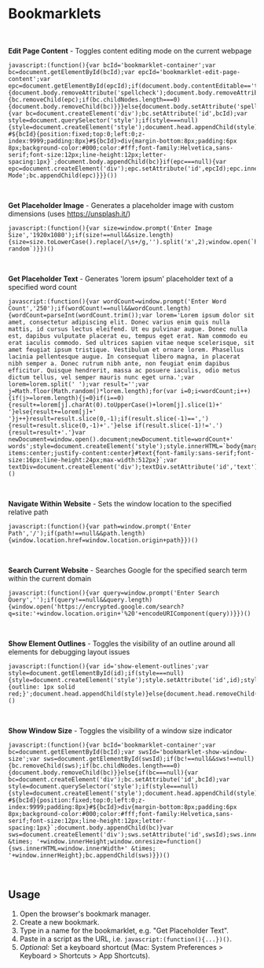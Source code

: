 # Bookmarklets

&nbsp;

**Edit Page Content** - Toggles content editing mode on the current webpage

```
javascript:(function(){var bcId='bookmarklet-container';var bc=document.getElementById(bcId);var epcId='bookmarklet-edit-page-content';var epc=document.getElementById(epcId);if(document.body.contentEditable=='true'||document.designMode=='on'){document.body.removeAttribute('spellcheck');document.body.removeAttribute('contentEditable');document.designMode='off';if(bc!==null&&epc!==null){bc.removeChild(epc);if(bc.childNodes.length===0){document.body.removeChild(bc)}}}else{document.body.setAttribute('spellcheck','false');document.body.contentEditable='true';document.designMode='on';if(bc===null){var bc=document.createElement('div');bc.setAttribute('id',bcId);var style=document.querySelector('style');if(style===null){style=document.createElement('style');document.head.appendChild(style)}style.innerHTML=style.innerHTML+` #${bcId}{position:fixed;top:0;left:0;z-index:9999;padding:8px}#${bcId}>div{margin-bottom:8px;padding:6px 8px;background-color:#000;color:#fff;font-family:Helvetica,sans-serif;font-size:12px;line-height:12px;letter-spacing:1px}`;document.body.appendChild(bc)}if(epc===null){var epc=document.createElement('div');epc.setAttribute('id',epcId);epc.innerHTML='Edit Mode';bc.appendChild(epc)}}}())
```

&nbsp;


**Get Placeholder Image** - Generates a placeholder image with custom dimensions (uses https://unsplash.it/)

```
javascript:(function(){var size=window.prompt('Enter Image Size','1920x1080');if(size!==null&&size.length){size=size.toLowerCase().replace(/\s+/g,'').split('x',2);window.open(`https://unsplash.it/${size[0]}/${size[1]}/?random`)}})()
```

&nbsp;

**Get Placeholder Text** - Generates 'lorem ipsum' placeholder text of a specified word count

```
javascript:(function(){var wordCount=window.prompt('Enter Word Count','250');if(wordCount!==null&&wordCount.length){wordCount=parseInt(wordCount.trim());var lorem='Lorem ipsum dolor sit amet, consectetur adipiscing elit. Donec varius enim quis nulla mattis, id cursus lectus eleifend. Ut eu pulvinar augue. Donec nulla est, dapibus vulputate placerat eu, tempus eget erat. Nam commodo eu erat iaculis commodo. Sed ultrices sapien vitae neque scelerisque, sit amet feugiat ipsum tristique. Vestibulum et ornare lorem. Phasellus lacinia pellentesque augue. In consequat libero magna, in placerat nibh semper a. Donec rutrum nibh ante, non feugiat enim dapibus efficitur. Quisque hendrerit, massa ac posuere iaculis, odio metus dictum tellus, vel semper mauris nunc eget urna.';var lorem=lorem.split(' ');var result='';var j=Math.floor(Math.random()*lorem.length);for(var i=0;i<wordCount;i++){if(j>=lorem.length){j=0}if(i==0){result+=lorem[j].charAt(0).toUpperCase()+lorem[j].slice(1)+' '}else{result+=lorem[j]+' '}j++}result=result.slice(0,-1);if(result.slice(-1)==','){result=result.slice(0,-1)+'.'}else if(result.slice(-1)!='.'){result=result+'.'}var newDocument=window.open().document;newDocument.title=wordCount+' words';style=document.createElement('style');style.innerHTML=`body{margin:0;padding:32px;display:flex;align-items:center;justify-content:center}#text{font-family:sans-serif;font-size:16px;line-height:24px;max-width:512px}`;var textDiv=document.createElement('div');textDiv.setAttribute('id','text');textDiv.innerHTML=result;newDocument.head.appendChild(style);newDocument.body.appendChild(textDiv)}})()
```

&nbsp;

**Navigate Within Website** - Sets the window location to the specified relative path

```
javascript:(function(){var path=window.prompt('Enter Path','/');if(path!==null&&path.length){window.location.href=window.location.origin+path}})()
```

&nbsp;

**Search Current Website** - Searches Google for the specified search term within the current domain

```
javascript:(function(){var query=window.prompt('Enter Search Query','');if(query!==null&&query.length){window.open('https://encrypted.google.com/search?q=site:'+window.location.origin+'%20'+encodeURIComponent(query))}})()
```

&nbsp;

**Show Element Outlines** - Toggles the visibility of an outline around all elements for debugging layout issues

```
javascript:(function(){var id='show-element-outlines';var style=document.getElementById(id);if(style===null){style=document.createElement('style');style.setAttribute('id',id);style.innerHTML='* {outline: 1px solid red;}';document.head.appendChild(style)}else{document.head.removeChild(style)}})()
```

&nbsp;

**Show Window Size** - Toggles the visibility of a window size indicator

```
javascript:(function(){var bcId='bookmarklet-container';var bc=document.getElementById(bcId);var swsId='bookmarklet-show-window-size';var sws=document.getElementById(swsId);if(bc!==null&&sws!==null){bc.removeChild(sws);if(bc.childNodes.length===0){document.body.removeChild(bc)}}else{if(bc===null){var bc=document.createElement('div');bc.setAttribute('id',bcId);var style=document.querySelector('style');if(style===null){style=document.createElement('style');document.head.appendChild(style)}style.innerHTML=style.innerHTML+` #${bcId}{position:fixed;top:0;left:0;z-index:9999;padding:8px}#${bcId}>div{margin-bottom:8px;padding:6px 8px;background-color:#000;color:#fff;font-family:Helvetica,sans-serif;font-size:12px;line-height:12px;letter-spacing:1px}`;document.body.appendChild(bc)}var sws=document.createElement('div');sws.setAttribute('id',swsId);sws.innerHTML=window.innerWidth+' &times; '+window.innerHeight;window.onresize=function(){sws.innerHTML=window.innerWidth+' &times; '+window.innerHeight};bc.appendChild(sws)}})()
```

&nbsp;

## Usage

1. Open the browser's bookmark manager.
2. Create a new bookmark.
3. Type in a name for the bookmarklet, e.g. "Get Placeholder Text".
4. Paste in a script as the URL, i.e. `javascript:(function(){...})()`.
5. _Optional:_ Set a keyboard shortcut (Mac: System Preferences > Keyboard > Shortcuts > App Shortcuts).
